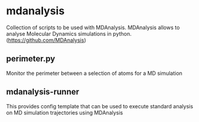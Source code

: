 # mdanalysis

Collection of scripts to be used with MDAnalysis. MDAnalysis allows to analyse Molecular Dynamics simulations in python. (https://github.com/MDAnalysis)

## perimeter.py
Monitor the perimeter between a selection of atoms for a MD simulation

## mdanalysis-runner
This provides config template that can be used to execute standard analysis on MD simulation trajectories using MDAnalysis
